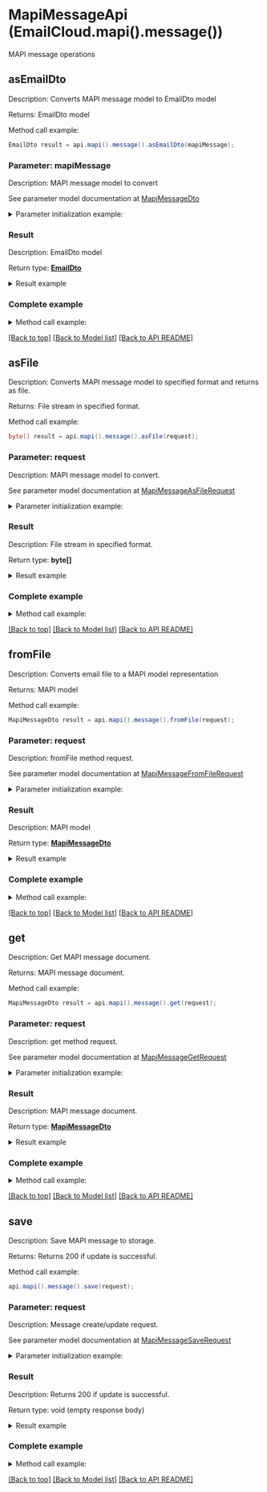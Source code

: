 # MapiMessageApi (EmailCloud.mapi().message())

MAPI message operations

<a name="asEmailDto"></a>
## asEmailDto

Description: Converts MAPI message model to EmailDto model             

Returns: EmailDto model

Method call example:
```java
EmailDto result = api.mapi().message().asEmailDto(mapiMessage);
```

### Parameter: mapiMessage

Description: MAPI message model to convert

See parameter model documentation at [MapiMessageDto](MapiMessageDto.md)

<details>
    <summary>Parameter initialization example:</summary>
    
```java
MapiMessageDto mapiMessage = Models.mapiMessageDto()
    .messageBody("Some body")
    .clientSubmitTime(Calendar.getInstance().getTime())
    .deliveryTime(Calendar.getInstance().getTime())
    .displayTo("To Address")
    .flags(Arrays.<MapiMessageFlag>asList(
        "MsgFlagRead",
        "MsgFlagUnsent",
        "MsgFlagHasAttach"))
    .normalizedSubject("Some subject")
    .senderAddressType("SMTP")
    .senderEmailAddress("from@aspose.com")
    .senderName("From Address")
    .senderSmtpAddress("from@aspose.com")
    .attachments(Arrays.<MapiAttachmentDto>asList(
        Models.mapiAttachmentDto()
            .name("some-file.txt")
            .dataBase64("U29tZSBmaWxlIHRleHQ=")
            .build()))
    .body("Some body")
    .messageClass("IPM.Note")
    .recipients(Arrays.<MapiRecipientDto>asList(
        Models.mapiRecipientDto()
            .emailAddress("to@aspose.com")
            .addressType("SMTP")
            .displayName("To Address")
            .recipientType("MapiTo")
            .build()))
    .subject("Re: Some subject")
    .subjectPrefix("Re: ")
    .build();
```

</details>


### Result

Description: EmailDto model

Return type: [**EmailDto**](EmailDto.md)

<details>
    <summary>Result example</summary>

```java
result = Models.emailDto()
    .attachments(Arrays.<Attachment>asList(
        Models.attachment()
            .name("some-file.txt")
            .base64Data("U29tZSBmaWxlIGNvbnRlbnQ=")
            .build()))
    .body("Some body")
    .bodyType("Html")
    .deliveryNotificationOptions(Arrays.<EmailDeliveryNotificationOptions>asList(
        "OnSuccess",
        "Delay"))
    .from(Models.mailAddress()
        .displayName("From Address")
        .address("from@aspose.com")
        .build())
    .htmlBody("<b>Some body</b>")
    .isBodyHtml(true)
    .isDraft(true)
    .subject("Re: Some subject")
    .to(Arrays.<MailAddress>asList(
        Models.mailAddress()
            .displayName("To Address")
            .address("to@aspose.com")
            .build()))
    .build();
```
</details>

### Complete example

<details>
    <summary>Method call example:</summary>

```java
EmailCloud api = new EmailCloud(appKey, appSid);

// Prepare parameters:
MapiMessageDto mapiMessage = Models.mapiMessageDto()
    .messageBody("Some body")
    .clientSubmitTime(Calendar.getInstance().getTime())
    .deliveryTime(Calendar.getInstance().getTime())
    .displayTo("To Address")
    .flags(Arrays.<MapiMessageFlag>asList(
        "MsgFlagRead",
        "MsgFlagUnsent",
        "MsgFlagHasAttach"))
    .normalizedSubject("Some subject")
    .senderAddressType("SMTP")
    .senderEmailAddress("from@aspose.com")
    .senderName("From Address")
    .senderSmtpAddress("from@aspose.com")
    .attachments(Arrays.<MapiAttachmentDto>asList(
        Models.mapiAttachmentDto()
            .name("some-file.txt")
            .dataBase64("U29tZSBmaWxlIHRleHQ=")
            .build()))
    .body("Some body")
    .messageClass("IPM.Note")
    .recipients(Arrays.<MapiRecipientDto>asList(
        Models.mapiRecipientDto()
            .emailAddress("to@aspose.com")
            .addressType("SMTP")
            .displayName("To Address")
            .recipientType("MapiTo")
            .build()))
    .subject("Re: Some subject")
    .subjectPrefix("Re: ")
    .build();

// Call method:
EmailDto result = api.mapi().message().asEmailDto(mapiMessage);

// Result example:
result = Models.emailDto()
    .attachments(Arrays.<Attachment>asList(
        Models.attachment()
            .name("some-file.txt")
            .base64Data("U29tZSBmaWxlIGNvbnRlbnQ=")
            .build()))
    .body("Some body")
    .bodyType("Html")
    .deliveryNotificationOptions(Arrays.<EmailDeliveryNotificationOptions>asList(
        "OnSuccess",
        "Delay"))
    .from(Models.mailAddress()
        .displayName("From Address")
        .address("from@aspose.com")
        .build())
    .htmlBody("<b>Some body</b>")
    .isBodyHtml(true)
    .isDraft(true)
    .subject("Re: Some subject")
    .to(Arrays.<MailAddress>asList(
        Models.mailAddress()
            .displayName("To Address")
            .address("to@aspose.com")
            .build()))
    .build();
```

</details>

[[Back to top]](#) [[Back to Model list]](Models.md) [[Back to API README]](README.md)
<a name="asFile"></a>
## asFile

Description: Converts MAPI message model to specified format and returns as file.             

Returns: File stream in specified format.

Method call example:
```java
byte[] result = api.mapi().message().asFile(request);
```

### Parameter: request

Description: MAPI message model to convert.

See parameter model documentation at [MapiMessageAsFileRequest](MapiMessageAsFileRequest.md)

<details>
    <summary>Parameter initialization example:</summary>
    
```java
MapiMessageAsFileRequest request = Models.mapiMessageAsFileRequest()
    .format("Msg")
    .value(Models.mapiMessageDto()
        .messageBody("Some body")
        .clientSubmitTime(Calendar.getInstance().getTime())
        .deliveryTime(Calendar.getInstance().getTime())
        .displayTo("To Address")
        .flags(Arrays.<MapiMessageFlag>asList(
            "MsgFlagRead",
            "MsgFlagUnsent",
            "MsgFlagHasAttach"))
        .normalizedSubject("Some subject")
        .senderAddressType("SMTP")
        .senderEmailAddress("from@aspose.com")
        .senderName("From Address")
        .senderSmtpAddress("from@aspose.com")
        .attachments(Arrays.<MapiAttachmentDto>asList(
            Models.mapiAttachmentDto()
                .name("some-file.txt")
                .dataBase64("U29tZSBmaWxlIHRleHQ=")
                .build()))
        .body("Some body")
        .messageClass("IPM.Note")
        .recipients(Arrays.<MapiRecipientDto>asList(
            Models.mapiRecipientDto()
                .emailAddress("to@aspose.com")
                .addressType("SMTP")
                .displayName("To Address")
                .recipientType("MapiTo")
                .build()))
        .subject("Re: Some subject")
        .subjectPrefix("Re: ")
        .build())
    .build();
```

</details>


### Result

Description: File stream in specified format.

Return type: **byte[]**

<details>
    <summary>Result example</summary>

```java
result = ;
```
</details>

### Complete example

<details>
    <summary>Method call example:</summary>

```java
EmailCloud api = new EmailCloud(appKey, appSid);

// Prepare parameters:
MapiMessageAsFileRequest request = Models.mapiMessageAsFileRequest()
    .format("Msg")
    .value(Models.mapiMessageDto()
        .messageBody("Some body")
        .clientSubmitTime(Calendar.getInstance().getTime())
        .deliveryTime(Calendar.getInstance().getTime())
        .displayTo("To Address")
        .flags(Arrays.<MapiMessageFlag>asList(
            "MsgFlagRead",
            "MsgFlagUnsent",
            "MsgFlagHasAttach"))
        .normalizedSubject("Some subject")
        .senderAddressType("SMTP")
        .senderEmailAddress("from@aspose.com")
        .senderName("From Address")
        .senderSmtpAddress("from@aspose.com")
        .attachments(Arrays.<MapiAttachmentDto>asList(
            Models.mapiAttachmentDto()
                .name("some-file.txt")
                .dataBase64("U29tZSBmaWxlIHRleHQ=")
                .build()))
        .body("Some body")
        .messageClass("IPM.Note")
        .recipients(Arrays.<MapiRecipientDto>asList(
            Models.mapiRecipientDto()
                .emailAddress("to@aspose.com")
                .addressType("SMTP")
                .displayName("To Address")
                .recipientType("MapiTo")
                .build()))
        .subject("Re: Some subject")
        .subjectPrefix("Re: ")
        .build())
    .build();

// Call method:
byte[] result = api.mapi().message().asFile(request);

// Result example:
result = ;
```

</details>

[[Back to top]](#) [[Back to Model list]](Models.md) [[Back to API README]](README.md)
<a name="fromFile"></a>
## fromFile

Description: Converts email file to a MAPI model representation             

Returns: MAPI model

Method call example:
```java
MapiMessageDto result = api.mapi().message().fromFile(request);
```


### Parameter: request

Description: fromFile method request.

See parameter model documentation at [MapiMessageFromFileRequest](MapiMessageFromFileRequest.md)

<details>
    <summary>Parameter initialization example:</summary>

```java
MapiMessageFromFileRequest request = Models.mapiMessageFromFileRequest()
    .format("Msg")
    .file(IOUtils.toByteArray(new FileInputStream("/path/to/message.msg")))
    .build();
```

</details>

### Result

Description: MAPI model

Return type: [**MapiMessageDto**](MapiMessageDto.md)

<details>
    <summary>Result example</summary>

```java
result = Models.mapiMessageDto()
    .messageBody("Some body")
    .clientSubmitTime(Calendar.getInstance().getTime())
    .deliveryTime(Calendar.getInstance().getTime())
    .displayTo("To Address")
    .flags(Arrays.<MapiMessageFlag>asList(
        "MsgFlagRead",
        "MsgFlagUnsent",
        "MsgFlagHasAttach"))
    .normalizedSubject("Some subject")
    .senderAddressType("SMTP")
    .senderEmailAddress("from@aspose.com")
    .senderName("From Address")
    .senderSmtpAddress("from@aspose.com")
    .attachments(Arrays.<MapiAttachmentDto>asList(
        Models.mapiAttachmentDto()
            .name("some-file.txt")
            .dataBase64("U29tZSBmaWxlIHRleHQ=")
            .build()))
    .body("Some body")
    .messageClass("IPM.Note")
    .recipients(Arrays.<MapiRecipientDto>asList(
        Models.mapiRecipientDto()
            .emailAddress("to@aspose.com")
            .addressType("SMTP")
            .displayName("To Address")
            .recipientType("MapiTo")
            .build()))
    .subject("Re: Some subject")
    .subjectPrefix("Re: ")
    .build();
```
</details>

### Complete example

<details>
    <summary>Method call example:</summary>

```java
EmailCloud api = new EmailCloud(appKey, appSid);

// Prepare parameters:
MapiMessageFromFileRequest request = Models.mapiMessageFromFileRequest()
    .format("Msg")
    .file(IOUtils.toByteArray(new FileInputStream("/path/to/message.msg")))
    .build();

// Call method:
MapiMessageDto result = api.mapi().message().fromFile(request);

// Result example:
result = Models.mapiMessageDto()
    .messageBody("Some body")
    .clientSubmitTime(Calendar.getInstance().getTime())
    .deliveryTime(Calendar.getInstance().getTime())
    .displayTo("To Address")
    .flags(Arrays.<MapiMessageFlag>asList(
        "MsgFlagRead",
        "MsgFlagUnsent",
        "MsgFlagHasAttach"))
    .normalizedSubject("Some subject")
    .senderAddressType("SMTP")
    .senderEmailAddress("from@aspose.com")
    .senderName("From Address")
    .senderSmtpAddress("from@aspose.com")
    .attachments(Arrays.<MapiAttachmentDto>asList(
        Models.mapiAttachmentDto()
            .name("some-file.txt")
            .dataBase64("U29tZSBmaWxlIHRleHQ=")
            .build()))
    .body("Some body")
    .messageClass("IPM.Note")
    .recipients(Arrays.<MapiRecipientDto>asList(
        Models.mapiRecipientDto()
            .emailAddress("to@aspose.com")
            .addressType("SMTP")
            .displayName("To Address")
            .recipientType("MapiTo")
            .build()))
    .subject("Re: Some subject")
    .subjectPrefix("Re: ")
    .build();
```

</details>

[[Back to top]](#) [[Back to Model list]](Models.md) [[Back to API README]](README.md)

<a name="get"></a>
## get

Description: Get MAPI message document.             

Returns: MAPI message document.

Method call example:
```java
MapiMessageDto result = api.mapi().message().get(request);
```


### Parameter: request

Description: get method request.

See parameter model documentation at [MapiMessageGetRequest](MapiMessageGetRequest.md)

<details>
    <summary>Parameter initialization example:</summary>

```java
MapiMessageGetRequest request = Models.mapiMessageGetRequest()
    .format("Eml")
    .fileName("email.eml")
    .folder("folder/on/storage")
    .storage("First Storage")
    .build();
```

</details>

### Result

Description: MAPI message document.

Return type: [**MapiMessageDto**](MapiMessageDto.md)

<details>
    <summary>Result example</summary>

```java
result = Models.mapiMessageDto()
    .messageBody("Some body")
    .clientSubmitTime(Calendar.getInstance().getTime())
    .deliveryTime(Calendar.getInstance().getTime())
    .displayTo("To Address")
    .flags(Arrays.<MapiMessageFlag>asList(
        "MsgFlagRead",
        "MsgFlagUnsent",
        "MsgFlagHasAttach"))
    .normalizedSubject("Some subject")
    .senderAddressType("SMTP")
    .senderEmailAddress("from@aspose.com")
    .senderName("From Address")
    .senderSmtpAddress("from@aspose.com")
    .attachments(Arrays.<MapiAttachmentDto>asList(
        Models.mapiAttachmentDto()
            .name("some-file.txt")
            .dataBase64("U29tZSBmaWxlIHRleHQ=")
            .build()))
    .body("Some body")
    .messageClass("IPM.Note")
    .recipients(Arrays.<MapiRecipientDto>asList(
        Models.mapiRecipientDto()
            .emailAddress("to@aspose.com")
            .addressType("SMTP")
            .displayName("To Address")
            .recipientType("MapiTo")
            .build()))
    .subject("Re: Some subject")
    .subjectPrefix("Re: ")
    .build();
```
</details>

### Complete example

<details>
    <summary>Method call example:</summary>

```java
EmailCloud api = new EmailCloud(appKey, appSid);

// Prepare parameters:
MapiMessageGetRequest request = Models.mapiMessageGetRequest()
    .format("Eml")
    .fileName("email.eml")
    .folder("folder/on/storage")
    .storage("First Storage")
    .build();

// Call method:
MapiMessageDto result = api.mapi().message().get(request);

// Result example:
result = Models.mapiMessageDto()
    .messageBody("Some body")
    .clientSubmitTime(Calendar.getInstance().getTime())
    .deliveryTime(Calendar.getInstance().getTime())
    .displayTo("To Address")
    .flags(Arrays.<MapiMessageFlag>asList(
        "MsgFlagRead",
        "MsgFlagUnsent",
        "MsgFlagHasAttach"))
    .normalizedSubject("Some subject")
    .senderAddressType("SMTP")
    .senderEmailAddress("from@aspose.com")
    .senderName("From Address")
    .senderSmtpAddress("from@aspose.com")
    .attachments(Arrays.<MapiAttachmentDto>asList(
        Models.mapiAttachmentDto()
            .name("some-file.txt")
            .dataBase64("U29tZSBmaWxlIHRleHQ=")
            .build()))
    .body("Some body")
    .messageClass("IPM.Note")
    .recipients(Arrays.<MapiRecipientDto>asList(
        Models.mapiRecipientDto()
            .emailAddress("to@aspose.com")
            .addressType("SMTP")
            .displayName("To Address")
            .recipientType("MapiTo")
            .build()))
    .subject("Re: Some subject")
    .subjectPrefix("Re: ")
    .build();
```

</details>

[[Back to top]](#) [[Back to Model list]](Models.md) [[Back to API README]](README.md)

<a name="save"></a>
## save

Description: Save MAPI message to storage.             

Returns: Returns 200 if update is successful.

Method call example:
```java
api.mapi().message().save(request);
```

### Parameter: request

Description: Message create/update request.

See parameter model documentation at [MapiMessageSaveRequest](MapiMessageSaveRequest.md)

<details>
    <summary>Parameter initialization example:</summary>
    
```java
MapiMessageSaveRequest request = Models.mapiMessageSaveRequest()
    .format("Msg")
    .storageFile(Models.storageFileLocation()
        .fileName("message.msg")
        .storage("First Storage")
        .folderPath("file/location/folder/on/storage")
        .build())
    .value(Models.mapiMessageDto()
        .messageBody("Some body")
        .clientSubmitTime(Calendar.getInstance().getTime())
        .deliveryTime(Calendar.getInstance().getTime())
        .displayTo("To Address")
        .flags(Arrays.<MapiMessageFlag>asList(
            "MsgFlagRead",
            "MsgFlagUnsent",
            "MsgFlagHasAttach"))
        .normalizedSubject("Some subject")
        .senderAddressType("SMTP")
        .senderEmailAddress("from@aspose.com")
        .senderName("From Address")
        .senderSmtpAddress("from@aspose.com")
        .attachments(Arrays.<MapiAttachmentDto>asList(
            Models.mapiAttachmentDto()
                .name("some-file.txt")
                .dataBase64("U29tZSBmaWxlIHRleHQ=")
                .build()))
        .body("Some body")
        .messageClass("IPM.Note")
        .recipients(Arrays.<MapiRecipientDto>asList(
            Models.mapiRecipientDto()
                .emailAddress("to@aspose.com")
                .addressType("SMTP")
                .displayName("To Address")
                .recipientType("MapiTo")
                .build()))
        .subject("Re: Some subject")
        .subjectPrefix("Re: ")
        .build())
    .build();
```

</details>


### Result

Description: Returns 200 if update is successful.

Return type: void (empty response body)

<details>
    <summary>Result example</summary>

```java
result = ;
```
</details>

### Complete example

<details>
    <summary>Method call example:</summary>

```java
EmailCloud api = new EmailCloud(appKey, appSid);

// Prepare parameters:
MapiMessageSaveRequest request = Models.mapiMessageSaveRequest()
    .format("Msg")
    .storageFile(Models.storageFileLocation()
        .fileName("message.msg")
        .storage("First Storage")
        .folderPath("file/location/folder/on/storage")
        .build())
    .value(Models.mapiMessageDto()
        .messageBody("Some body")
        .clientSubmitTime(Calendar.getInstance().getTime())
        .deliveryTime(Calendar.getInstance().getTime())
        .displayTo("To Address")
        .flags(Arrays.<MapiMessageFlag>asList(
            "MsgFlagRead",
            "MsgFlagUnsent",
            "MsgFlagHasAttach"))
        .normalizedSubject("Some subject")
        .senderAddressType("SMTP")
        .senderEmailAddress("from@aspose.com")
        .senderName("From Address")
        .senderSmtpAddress("from@aspose.com")
        .attachments(Arrays.<MapiAttachmentDto>asList(
            Models.mapiAttachmentDto()
                .name("some-file.txt")
                .dataBase64("U29tZSBmaWxlIHRleHQ=")
                .build()))
        .body("Some body")
        .messageClass("IPM.Note")
        .recipients(Arrays.<MapiRecipientDto>asList(
            Models.mapiRecipientDto()
                .emailAddress("to@aspose.com")
                .addressType("SMTP")
                .displayName("To Address")
                .recipientType("MapiTo")
                .build()))
        .subject("Re: Some subject")
        .subjectPrefix("Re: ")
        .build())
    .build();

// Call method:
api.mapi().message().save(request);
```

</details>

[[Back to top]](#) [[Back to Model list]](Models.md) [[Back to API README]](README.md)
